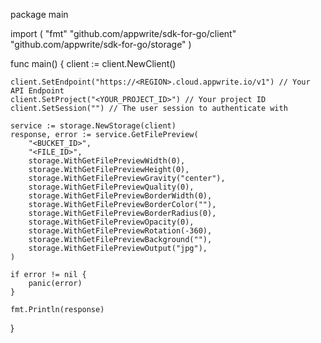 package main

import (
    "fmt"
    "github.com/appwrite/sdk-for-go/client"
    "github.com/appwrite/sdk-for-go/storage"
)

func main() {
    client := client.NewClient()

    client.SetEndpoint("https://<REGION>.cloud.appwrite.io/v1") // Your API Endpoint
    client.SetProject("<YOUR_PROJECT_ID>") // Your project ID
    client.SetSession("") // The user session to authenticate with

    service := storage.NewStorage(client)
    response, error := service.GetFilePreview(
        "<BUCKET_ID>",
        "<FILE_ID>",
        storage.WithGetFilePreviewWidth(0),
        storage.WithGetFilePreviewHeight(0),
        storage.WithGetFilePreviewGravity("center"),
        storage.WithGetFilePreviewQuality(0),
        storage.WithGetFilePreviewBorderWidth(0),
        storage.WithGetFilePreviewBorderColor(""),
        storage.WithGetFilePreviewBorderRadius(0),
        storage.WithGetFilePreviewOpacity(0),
        storage.WithGetFilePreviewRotation(-360),
        storage.WithGetFilePreviewBackground(""),
        storage.WithGetFilePreviewOutput("jpg"),
    )

    if error != nil {
        panic(error)
    }

    fmt.Println(response)
}
